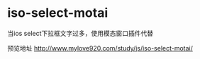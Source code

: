 # iso-select-motai
当ios select下拉框文字过多，使用模态窗口插件代替

预览地址
http://www.mylove920.com/study/js/iso-select-motai/

